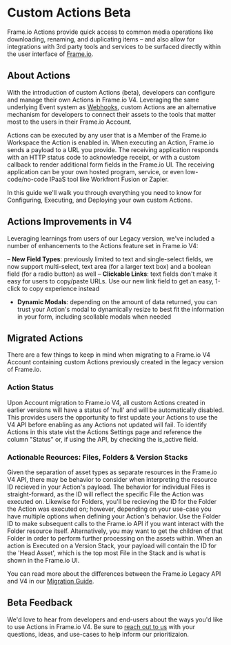 # Custom Actions Beta

Frame.io Actions provide quick access to common media operations like downloading, renaming, and duplicating items – and also allow for integrations with 3rd party tools and services to be surfaced directly within the user interface of [Frame.io](https://next.frame.io/).

## About Actions

With the introduction of custom Actions (beta), developers can configure and manage their own Actions in Frame.io V4. Leveraging the same underlying Event system as [Webhooks](https://developer.adobe.com/frameio/guides/Webhooks/), custom Actions are an alternative mechanism for developers to connect their assets to the tools that matter most to the users in their Frame.io Account.

 Actions can be executed by any user that is a Member of the Frame.io Workspace the Action is enabled in. When executing an Action, Frame.io sends a payload to a URL you provide. The receiving application responds with an HTTP status code to acknowledge receipt, or with a custom callback to render additional form fields in the Frame.io UI. The receiving application can be your own hosted program, service, or even low-code/no-code IPaaS tool like Workfront Fusion or Zapier. 
 
 In this guide we'll walk you through everything you need to know for Configuring, Executing, and Deploying your own custom Actions.

## Actions Improvements in V4

Leveraging learnings from users of our Legacy version, we've included a number of enhancements to the Actions feature set in Frame.io V4:

– **New Field Types**: previously limited to text and single-select fields, we now support multi-select, text area (for a larger text box) and a boolean field (for a radio button) as well
– **Clickable Links**: text fields don't make it easy for users to copy/paste URLs. Use our new link field to get an easy, 1-click to copy experience instead
- **Dynamic Modals**: depending on the amount of data returned, you can trust your Action's modal to dynamically resize to best fit the information in your form, including scollable modals when needed

## Migrated Actions

There are a few things to keep in mind when migrating to a Frame.io V4 Account containing custom Actions previously created in the legacy version of Frame.io.

### Action Status

Upon Account migration to Frame.io V4, all custom Actions created in earlier versions will have a status of 'null' and will be automatically disabled. This provides users the opportunity to first update your Actions to use the V4 API before enabling as any Actions not updated will fail. To identify Actions in this state vist the Actions Settings page and reference the column "Status" or, if using the API, by checking the is_active field.

### Actionable Reources: Files, Folders & Version Stacks

Given the separation of asset types as separate resources in the Frame.io V4 API, there may be behavior to consider when interpreting the resource ID recieved in your Action's payload. The behavior for individual Files is straight-forward, as the ID will reflect the specific File the Action was executed on. Likewise for Folders, you'll be recieving the ID for the Folder the Action was executed on; however, depending on your use-case you have multiple options when defining your Action's behavior. Use the Folder ID to make subsequent calls to the Frame.io API if you want interact with the Folder resource itself. Alternatively, you may want to get the children of that Folder in order to perform further processing on the assets within. When an action is Executed on a Version Stack, your payload will contain the ID for the 'Head Asset', which is the top most File in the Stack and is what is shown in the Frame.io UI.

You can read more about the differences between the Frame.io Legacy API and V4 in our [Migration Guide](https://developer.adobe.com/frameio/guides/Migration/).

## Beta Feedback

We'd love to hear from developers and end-users about the ways you'd like to use Actions in Frame.io V4. Be sure to [reach out to us](https://forum.frame.io/) with your questions, ideas, and use-cases to help inform our prioritizaion.
